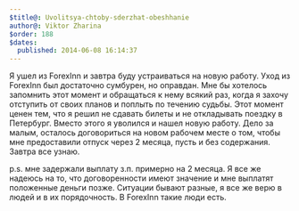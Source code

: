```yaml
---
$title@: Uvolitsya-chtoby-sderzhat-obeshhanie
author@: Viktor Zharina
$order: 188
$dates:
  published: 2014-06-08 16:14:37
---
```

Я ушел из ForexInn и завтра буду устраиваться на новую работу. Уход из ForexInn был достаточно сумбурен, но оправдан. Мне бы хотелось запомнить этот момент и обращаться к нему всякий раз, когда я захочу отступить от своих планов и поплыть по течению судьбы. Этот момент ценен тем, что я решил не сдавать билеты и не откладывать поездку в Петербург. Вместо этого я уволился и нашел новую работу. Дело за малым, осталось договориться на новом рабочем месте о том, чтобы мне предоставили отпуск через 2 месяца, пусть и без содержания. Завтра все узнаю.



p.s. мне задержали выплату з.п. примерно на 2 месяца. Я все же надеюсь на то, что договоренности имеют значение и мне выплатят положенные деньги позже. Ситуации бывают разные, я все же верю в людей и в их порядочность. В ForexInn такие люди есть.
